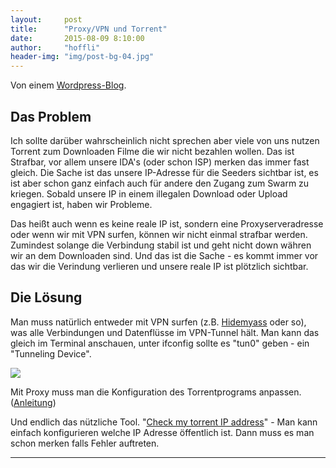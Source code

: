 ```yaml
---
layout:     post
title:      "Proxy/VPN und Torrent"
date:       2015-08-09 8:10:00
author:     "hoffli"
header-img: "img/post-bg-04.jpg"
---
```


<p>Von einem <a href="https://proxylisten.wordpress.com/2015/08/08/proxy-und-torrent/">Wordpress-Blog</a>.</p>


<h2 class="section-heading">Das Problem</h2>
<p>Ich sollte darüber wahrscheinlich nicht sprechen aber viele von uns nutzen Torrent zum Downloaden Filme die wir nicht bezahlen wollen.
Das ist Strafbar, vor allem unsere IDA's (oder schon ISP) merken das immer fast gleich. 
Die Sache ist das unsere IP-Adresse für die Seeders sichtbar ist, es ist aber schon ganz einfach auch für andere 
den Zugang zum Swarm zu kriegen. Sobald unsere IP in einem illegalen Download oder Upload engagiert ist,
haben wir Probleme.</p>
<p>Das heißt auch wenn es keine reale IP ist, sondern eine Proxyserveradresse oder wenn wir mit VPN surfen,
können wir nicht einmal strafbar werden. Zumindest solange die Verbindung stabil ist und geht nicht down währen wir 
an dem Downloaden sind. Und das ist die Sache - es kommt immer vor das wir die Verindung verlieren und unsere reale IP
ist plötzlich sichtbar.</p>

<h2 class="section-heading">Die Lösung</h2>
<p>Man muss natürlich entweder mit VPN surfen (z.B. <a href="http://www.vpnanonymsurfen.de/hidemyass-testbericht/">Hidemyass</a> oder so), was alle Verbindungen und Datenflüsse im VPN-Tunnel hält. 
Man kann das gleich im Terminal anschauen, unter ifconfig sollte es "tun0" geben - ein "Tunneling Device".</p>

<img src="http://i1381.photobucket.com/albums/ah227/peterhoffler/Linux/VPNTunnelingDevice_zpsq8df4ydz.png">

<p>
Mit Proxy muss man die Konfiguration des Torrentprograms anpassen. (<a href="https://www.privateinternetaccess.com/forum/index.php?p=/discussion/434/utorrent-install-instructions-for-proxy-proxychecker">Anleitung</a>)</p>

<p>
Und endlich das nützliche Tool. "<a href="http://torguard.net/checkmytorrentipaddress.php">Check my torrent IP address</a>" - 
Man kann einfach konfigurieren welche IP Adresse öffentlich ist. 
Dann muss es man schon merken falls Fehler auftreten. 
</p>


<hr> 
